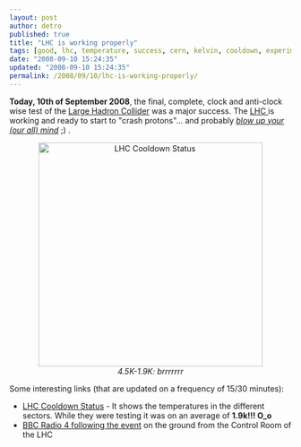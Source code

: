 ```yaml
---
layout: post
author: detro
published: true
title: "LHC is working properly"
tags: [good, lhc, temperature, success, cern, kelvin, cooldown, experiment, news-and-politics, english, test, curiosity, cool]
date: "2008-09-10 15:24:35"
updated: "2008-09-10 15:24:35"
permalink: /2008/09/10/lhc-is-working-properly/
---
```


<strong>Today, 10th of September 2008</strong>, the final, complete, clock and anti-clock wise test of the <a href="http://lhc2008.web.cern.ch/lhc2008">Large Hadron Collider</a> was a major success. The <a href="http://lhc2008.web.cern.ch/lhc2008/">LHC </a>is working and ready to start to "crash protons"... and probably <a href="http://www.detronizator.org/2008/09/06/large-hadron-collider-goes-rap/"><em>blow up your (our all) mind</em></a> ;) .

<div align="center"><img src="http://hcc.web.cern.ch/hcc/file/field_lhc.png" alt="LHC Cooldown Status" width="400" />
<br />
<em>4.5K-1.9K: brrrrrrr</em></div>

Some interesting links (that are updated on a frequency of 15/30 minutes):
<ul>
<li><a href="http://lhc.web.cern.ch/lhc/Cooldown_status.htm">LHC Cooldown Status</a> - It shows the temperatures in the different sectors. While they were testing it was on an average of <strong>1.9k!!! O_o</strong></li>
<li><a href="http://www.bbc.co.uk/radio4/bigbang/updates.shtml#update">BBC Radio 4 following the event</a> on the ground from the Control Room of the LHC</li>
</ul>
